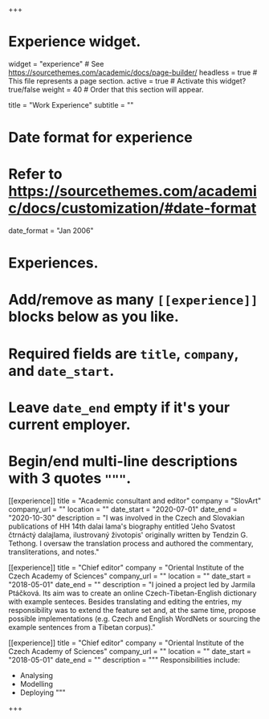 +++
# Experience widget.
widget = "experience"  # See https://sourcethemes.com/academic/docs/page-builder/
headless = true  # This file represents a page section.
active = true  # Activate this widget? true/false
weight = 40  # Order that this section will appear.

title = "Work Experience"
subtitle = ""

# Date format for experience
#   Refer to https://sourcethemes.com/academic/docs/customization/#date-format
date_format = "Jan 2006"

# Experiences.
#   Add/remove as many `[[experience]]` blocks below as you like.
#   Required fields are `title`, `company`, and `date_start`.
#   Leave `date_end` empty if it's your current employer.
#   Begin/end multi-line descriptions with 3 quotes `"""`.
[[experience]]
  title = "Academic consultant and editor"
  company = "SlovArt"
  company_url = ""
  location = ""
  date_start = "2020-07-01"
  date_end = "2020-10-30"
  description = "I was involved in the Czech and Slovakian publications of HH 14th dalai lama's biography entitled 'Jeho Svatost čtrnáctý dalajlama, ilustrovaný životopis' originally written by Tendzin G. Tethong. I oversaw the translation process and authored the commentary, transliterations, and notes."
  

[[experience]]
  title = "Chief editor"
  company = "Oriental Institute of the Czech Academy of Sciences"
  company_url = ""
  location = ""
  date_start = "2018-05-01"
  date_end = ""
  description = "I joined a project led by Jarmila Ptáčková. Its aim was to create an online Czech-Tibetan-English dictionary with example senteces. Besides translating and editing the entries, my responsibility was to extend the feature set and, at the same time, propose possible implementations (e.g. Czech and English WordNets or sourcing the example sentences from a Tibetan corpus)."

[[experience]]
  title = "Chief editor"
  company = "Oriental Institute of the Czech Academy of Sciences"
  company_url = ""
  location = ""
  date_start = "2018-05-01"
  date_end = ""
  description = """
  Responsibilities include:
  
  * Analysing
  * Modelling
  * Deploying
  """

+++
